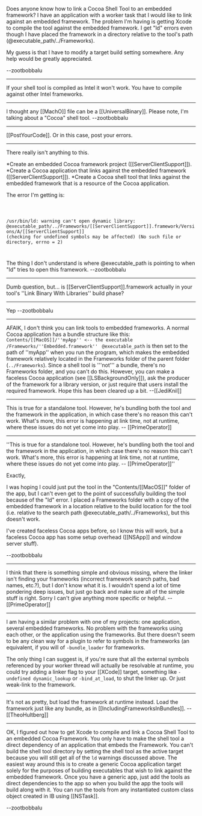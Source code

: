 

Does anyone know how to link a Cocoa Shell Tool to an embedded framework? I have an application with a worker task that I would like to link against an embedded framework. The problem I'm having is getting Xcode to compile the tool against the embedded framework. I get "ld" errors even though I have placed the framework in a directory relative to the tool's path (@executable_path/../Frameworks). 

My guess is that I have to modify a target build setting somewhere. Any help would be greatly appreciated.

--zootbobbalu 

----

If your shell tool is compiled as Intel it won't work. You have to compile against other Intel frameworks.

----

I thought any [[MachO]] file can be a [[UniversalBinary]]. Please note, I'm talking about a "Cocoa" shell tool. --zootbobbalu

----

[[PostYourCode]]. Or in this case, post your errors.

----

There really isn't anything to this. 


*Create an embedded Cocoa framework project ([[ServerClientSupport]]).
*Create a Cocoa application that links against the embedded framework ([[ServerClientSupport]]).
*Create a Cocoa shell tool that links against the embedded framework that is a resource of the Cocoa application.


The error I'm getting is:

<code>

/usr/bin/ld: warning can't open dynamic library: @executable_path/../Frameworks/[[ServerClientSupport]].framework/Versions/A/[[ServerClientSupport]] (checking for undefined symbols may be affected) (No such file or directory, errno = 2)

</code>

The thing I don't understand is where @executable_path is pointing to when "ld" tries to open this framework. --zootbobbalu

----

Dumb question, but... is [[ServerClientSupport]].framework actually in your tool's ''Link Binary With Libraries'' build phase?

----

Yep --zootbobbalu

----
AFAIK, I don't think you can link tools to embedded frameworks. A normal Cocoa application has a bundle structure like this:
<code>
Contents/[[MacOS]]/''myApp''   <-- the executable
        /Frameworks/''Embedded.framework''
</code>
<code>@executable_path</code> is then set to the path of ''myApp'' when you run the program, which makes the embedded framework relatively located in the Frameworks folder of the parent folder (<code>../Frameworks</code>). Since a shell tool is '''not''' a bundle, there's no Frameworks folder, and you can't do this. However, you can make a faceless Cocoa application (see [[LSBackgroundOnly]]), ask the producer of the framework for a library version, or just require that users install the required framework. Hope this has been cleared up a bit. --[[JediKnil]]

----
This is true for a standalone tool. However, he's bundling both the tool and the framework in the application, in which case there's no reason this can't work. What's more, this error is happening at link time, not at runtime, where these issues do not yet come into play. -- [[PrimeOperator]]

----

''This is true for a standalone tool. However, he's bundling both the tool and the framework in the application, in which case there's no reason this can't work. What's more, this error is happening at link time, not at runtime, where these issues do not yet come into play. -- [[PrimeOperator]]''

Exactly,

I was hoping I could just put the tool in the "Contents/[[MacOS]]" folder of the app, but I can't even get to the point of successfully building the tool because of the "ld" error. I placed a Frameworks folder with a copy of the embedded framework in a location relative to the build location for the tool (i.e. relative to the search path @executable_path/../Frameworks), but this doesn't work. 

I've created faceless Cocoa apps before, so I know this will work, but a faceless Cocoa app has some setup overhead ([[NSApp]] and window server stuff). 

--zootbobbalu

----
I think that there is something simple and obvious missing, where the linker isn't finding your frameworks (incorrect framework search paths, bad names, etc.?), but I don't know what it is. I wouldn't spend a lot of time pondering deep issues, but just go back and make sure all of the simple stuff is right. Sorry I can't give anything more specific or helpful. -- [[PrimeOperator]]

----

I am having a similar problem with one of my projects: one application, several embedded frameworks. No problem with the frameworks using each other, or the application using the frameworks. But there doesn't seem to be any clean way for a plugin to refer to symbols in the frameworks (an equivalent, if you will of <code>-bundle_loader</code> for frameworks.

The only thing I can suggest is, if you're sure that all the external symbols referenced by your worker thread will actually be resolvable at runtime, you could try adding a linker flag to your [[XCode]] target, something like <code>-undefined dynamic_lookup</code> or <code>-bind_at_load</code>, to shut the linker up. Or just weak-link to the framework.

----

It's not as pretty, but load the framework at runtime instead. Load the framework just like any bundle, as in [[IncludingFrameworksInBundles]]. --[[TheoHultberg]]

----

OK, I figured out how to get Xcode to compile and link a Cocoa Shell Tool to an embedded Cocoa Framework. You only have to make the shell tool a direct dependency of an application that embeds the Framework. You can't build the shell tool directory by setting the shell tool as the active target because you will still get all of the <code>ld</code> warnings discussed above. The easiest way around this is to create a generic Cocoa application target solely for the purposes of building executables that wish to link against the embedded framework. Once you have a generic app, just add the tools as direct dependencies to the app so when you build the app the tools will build along with it. You can run the tools from any instantiated custom class object created in IB using [[NSTask]].

--zootbobbalu